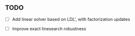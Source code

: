 ## TODO
-   [ ] Add linear solver based on LDL', with factorization updates
-   [ ] Improve exact linesearch robustness

